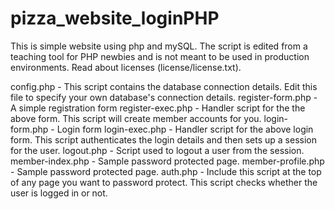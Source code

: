 # pizza_website_loginPHP
This is simple website using php and mySQL.  The script is edited from a teaching tool for PHP newbies and is not meant to be used in production environments. Read about licenses (license/license.txt).

config.php - This script contains the database connection details. Edit this file to specify your own database's connection details.
register-form.php - A simple registration form
register-exec.php - Handler script for the the above form. This script will create member accounts for you.
login-form.php - Login form
login-exec.php - Handler script for the above login form. This script authenticates the login details and then sets up a session for the user.
logout.php - Script used to logout a user from the session.
member-index.php - Sample password protected page.
member-profile.php - Sample password protected page.
auth.php - Include this script at the top of any page you want to password protect. This script checks whether the user is logged in or not.
